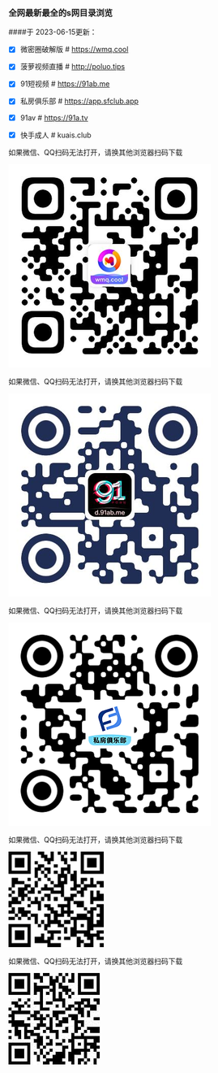 ### 全网最新最全的s网目录浏览

####于 2023-06-15更新：
- [x] 微密圈破解版 # https://wmq.cool

- [x] 菠萝视频直播 # http://poluo.tips

- [x] 91短视频 # https://91ab.me

- [x] 私房俱乐部 # https://app.sfclub.app

- [x] 91av # https://91a.tv

- [x] 快手成人 # kuais.club


如果微信、QQ扫码无法打开，请换其他浏览器扫码下载

![微密圈破解版下载二维码](wmq.cool/code.jpg)

如果微信、QQ扫码无法打开，请换其他浏览器扫码下载

![91短视频下载二维码](91ab.me/code.jpg)

如果微信、QQ扫码无法打开，请换其他浏览器扫码下载

![私房俱乐部下载二维码](sfclub.app/code.png)

如果微信、QQ扫码无法打开，请换其他浏览器扫码下载

![91av下载二维码](91a.tv/code.jpg)

如果微信、QQ扫码无法打开，请换其他浏览器扫码下载

![快手成人下载二维码](kuais.club/code.jpg)
